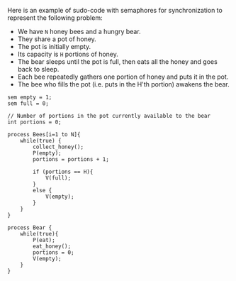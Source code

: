 Here is an example of sudo-code with semaphores for synchronization to represent the following problem:

- We have `N` honey bees and a hungry bear.
- They share a pot of honey.
- The pot is initially empty.
- Its capacity is `H` portions of honey.
- The bear sleeps until the pot is full, then eats all the honey and goes back to sleep.
- Each bee repeatedly gathers one portion of honey and puts it in the pot.
- The bee who fills the pot (i.e. puts in the H'th portion) awakens the bear.

```
sem empty = 1;
sem full = 0;

// Number of portions in the pot currently available to the bear
int portions = 0;

process Bees[i=1 to N]{
	while(true) {
		collect_honey();
		P(empty);
		portions = portions + 1;

		if (portions == H){
			V(full);
		}
		else {
			V(empty);
		}
	}
}

process Bear {
	while(true){
		P(eat);
		eat_honey();
		portions = 0;
		V(empty);
	}
}
```

